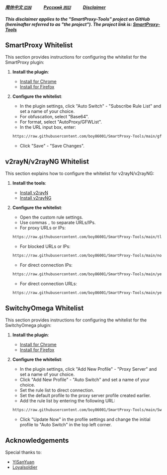 [***简休中文 🇨🇳***](README-cn.md)&nbsp;&nbsp;&nbsp;&nbsp;&nbsp;&nbsp;&nbsp;&nbsp;&nbsp;&nbsp;[***Русский 🇷🇺***](README-🇷🇺.md)&nbsp;&nbsp;&nbsp;&nbsp;&nbsp;&nbsp;&nbsp;&nbsp;&nbsp;&nbsp;[***Disclaimer***](https://github.com/boy86001/SmartProxy-Tools/wiki/%E5%85%8D%E8%B4%A3%E5%A3%B0%E6%98%8EDisclaimer) 

##### This disclaimer applies to the "SmartProxy-Tools" project on GitHub (hereinafter referred to as "the project"). The project link is: [SmartProxy-Tools](https://github.com/boy86001/SmartProxy-Tools)

## SmartProxy Whitelist

This section provides instructions for configuring the whitelist for the SmartProxy plugin:

1. **Install the plugin**:
   - [Install for Chrome](https://chromewebstore.google.com/detail/smartproxy/jogcnplbkgkfdakgdenhlpcfhjioidoj)
   - [Install for Firefox](https://addons.mozilla.org/en-US/firefox/addon/smartproxy/)

2. **Configure the whitelist**:
   - In the plugin settings, click "Auto Switch" - "Subscribe Rule List" and set a name of your choice.
   - For obfuscation, select "Base64".
   - For format, select "AutoProxy/GFWList".
   - In the URL input box, enter:

   ```bash
   https://raw.githubusercontent.com/boy86001/SmartProxy-Tools/main/gfwlist.txt
   ```

   - Click "Save" - "Save Changes".

## v2rayN/v2rayNG Whitelist

This section explains how to configure the whitelist for v2rayN/v2rayNG:

1. **Install the tools**:
   - [Install v2rayN](https://github.com/2dust/v2rayN)
   - [Install v2rayNG](https://github.com/2dust/v2rayNG)

2. **Configure the whitelist**:
   - Open the custom rule settings.
   - Use commas `,` to separate URLs/IPs.
   - For proxy URLs or IPs:

   ```bash
   https://raw.githubusercontent.com/boy86001/SmartProxy-Tools/main/tlURL_Z.xml
   ```

   - For blocked URLs or IPs:

   ```bash
   https://raw.githubusercontent.com/boy86001/SmartProxy-Tools/main/noURL_Z.xml
   ```

   - For direct connection IPs:

   ```bash
   https://raw.githubusercontent.com/boy86001/SmartProxy-Tools/main/yesIP_Z.xml
   ```

   - For direct connection URLs:

   ```bash
   https://raw.githubusercontent.com/boy86001/SmartProxy-Tools/main/yesURL_Z.xml
   ```

## SwitchyOmega Whitelist

This section provides instructions for configuring the whitelist for the SwitchyOmega plugin:

1. **Install the plugin**:
   - [Install for Chrome](https://chrome.google.com/webstore/detail/proxy-switchyomega/padekgcemlokbadohgkifijomclgjgif)
   - [Install for Firefox](https://addons.mozilla.org/en-US/firefox/addon/switchyomega/)

2. **Configure the whitelist**:
   - In the plugin settings, click "Add New Profile" - "Proxy Server" and set a name of your choice.
   - Click "Add New Profile" - "Auto Switch" and set a name of your choice.
   - Set the rule list to direct connection.
   - Set the default profile to the proxy server profile created earlier.
   - Add the rule list by entering the following URL:

   ```bash
   https://raw.githubusercontent.com/boy86001/SmartProxy-Tools/main/Switchy_Z.sorl
   ```

   - Click "Update Now" in the profile settings and change the initial profile to "Auto Switch" in the top left corner.

## Acknowledgements

Special thanks to:

- [YiSanYuan](https://github.com/boy86001)
- [Loyalsoldier](https://github.com/Loyalsoldier/geoip)

